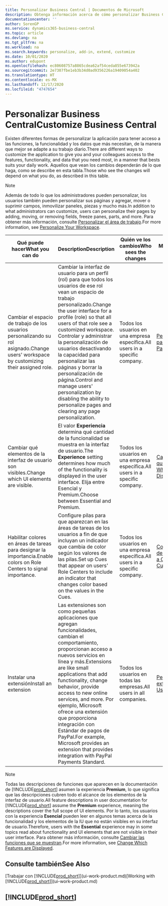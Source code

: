 ```yaml
---
title: Personalizar Business Central | Documentos de Microsoft
description: Obtenga información acerca de cómo personalizar Business Central y agregar funcionalidades.
documentationcenter: ''
author: SorenGP
ms.service: dynamics365-business-central
ms.topic: article
ms.devlang: na
ms.tgt_pltfrm: na
ms.workload: na
ms.search.keywords: personalize, add-in, extend, customize
ms.date: 10/01/2020
ms.author: edupont
ms.openlocfilehash: ec80608757a8865cdea62af54ceda855e673942a
ms.sourcegitcommit: 2e7307fbe1eb3b34d0ad9356226a19409054a402
ms.translationtype: HT
ms.contentlocale: es-MX
ms.lasthandoff: 12/17/2020
ms.locfileid: "4747654"
---
```

# <a name="customize-business-central"></a><span data-ttu-id="d382d-103">Personalizar Business Central</span><span class="sxs-lookup"><span data-stu-id="d382d-103">Customize Business Central</span></span>
<span data-ttu-id="d382d-104">Existen diferentes formas de personalizar la aplicación para tener acceso a las funciones, la funcionalidad y los datos que más necesitan, de la manera que mejor se adapte a su trabajo diario.</span><span class="sxs-lookup"><span data-stu-id="d382d-104">There are different ways to customize the application to give you and your colleagues access to the features, functionality, and data that you need most, in a manner that bests suits your daily work.</span></span> <span data-ttu-id="d382d-105">Aquellos que vean los cambios dependerán de lo que haga, como se describe en esta tabla.</span><span class="sxs-lookup"><span data-stu-id="d382d-105">Those who see the changes will depend on what you do, as described in this table.</span></span>

> [!NOTE]
> <span data-ttu-id="d382d-106">Además de todo lo que los administradores pueden personalizar, los usuarios también pueden personalizar sus páginas y agregar, mover o suprimir campos, inmovilizar paneles, piezas y mucho más.</span><span class="sxs-lookup"><span data-stu-id="d382d-106">In addition to what administrators can customize, users can personalize their pages by adding, moving, or removing fields, freeze panes, parts, and more.</span></span> <span data-ttu-id="d382d-107">Para obtener más información, consulte [Personalizar el área de trabajo](ui-personalization-user.md).</span><span class="sxs-lookup"><span data-stu-id="d382d-107">For more information, see [Personalize Your Workspace](ui-personalization-user.md).</span></span>

| <span data-ttu-id="d382d-108">Qué puede hacer</span><span class="sxs-lookup"><span data-stu-id="d382d-108">What you can do</span></span>    |  <span data-ttu-id="d382d-109">Description</span><span class="sxs-lookup"><span data-stu-id="d382d-109">Description</span></span>  |  <span data-ttu-id="d382d-110">Quién ve los cambios</span><span class="sxs-lookup"><span data-stu-id="d382d-110">Who sees the changes</span></span>  |  <span data-ttu-id="d382d-111">Más información</span><span class="sxs-lookup"><span data-stu-id="d382d-111">More information</span></span>  |
|-----|---------------|---------|-------|
|<span data-ttu-id="d382d-112">Cambiar el espacio de trabajo de los usuarios personalizando su rol asignado.</span><span class="sxs-lookup"><span data-stu-id="d382d-112">Change users' workspace by customizing their assigned role.</span></span>|<span data-ttu-id="d382d-113">Cambiar la interfaz de usuario para un perfil (rol) para que todos los usuarios de ese rol vean un espacio de trabajo personalizado.</span><span class="sxs-lookup"><span data-stu-id="d382d-113">Change the user interface for a profile (role) so that all users of that role see a customized workspace.</span></span> <span data-ttu-id="d382d-114">Controlar y administrar la personalización de usuarios desactivando la capacidad para personalizar las páginas y borrar la personalización de página.</span><span class="sxs-lookup"><span data-stu-id="d382d-114">Control and manage users' personalization by disabling the ability to personalize pages and clearing any page personalization.</span></span>|<span data-ttu-id="d382d-115">Todos los usuarios en una empresa específica.</span><span class="sxs-lookup"><span data-stu-id="d382d-115">All users in a specific company.</span></span>|[<span data-ttu-id="d382d-116">Personalizar páginas para perfiles</span><span class="sxs-lookup"><span data-stu-id="d382d-116">Customize Pages for Profiles</span></span>](ui-personalization-manage.md)|
|<span data-ttu-id="d382d-117">Cambiar qué elementos de la interfaz de usuario son visibles.</span><span class="sxs-lookup"><span data-stu-id="d382d-117">Change which UI elements are visible.</span></span>|<span data-ttu-id="d382d-118">El valor **Experiencia** determina qué cantidad de la funcionalidad se muestra en la interfaz de usuario.</span><span class="sxs-lookup"><span data-stu-id="d382d-118">The **Experience** setting determines how much of the functionality is displayed in the user interface.</span></span> <span data-ttu-id="d382d-119">Elija entre Esencial y Premium.</span><span class="sxs-lookup"><span data-stu-id="d382d-119">Choose between Essential and Premium.</span></span>|<span data-ttu-id="d382d-120">Todos los usuarios en una empresa específica.</span><span class="sxs-lookup"><span data-stu-id="d382d-120">All users in a specific company.</span></span>|[<span data-ttu-id="d382d-121">Cambiar las funciones que se muestran</span><span class="sxs-lookup"><span data-stu-id="d382d-121">Change Which Features are Displayed</span></span>](ui-experiences.md)|
|<span data-ttu-id="d382d-122">Habilitar colores en áreas de tareas para designar la importancia.</span><span class="sxs-lookup"><span data-stu-id="d382d-122">Enable colors on Role Centers to signal importance.</span></span>|<span data-ttu-id="d382d-123">Configure pilas para que aparezcan en las áreas de tareas de los usuarios a fin de que incluyan un indicador que cambia de color según los valores de las pilas.</span><span class="sxs-lookup"><span data-stu-id="d382d-123">Set up Cues that appear on users' Role Centers to include an indicator that changes color based on the values in the Cues.</span></span>|<span data-ttu-id="d382d-124">Todos los usuarios en una empresa específica.</span><span class="sxs-lookup"><span data-stu-id="d382d-124">All users in a specific company.</span></span>|[<span data-ttu-id="d382d-125">Configurar un indicador de color en pilas</span><span class="sxs-lookup"><span data-stu-id="d382d-125">Set Up a Colored Indicator on Cues</span></span>](admin-how-set-up-colored-indicator-on-cues.md)|
|<span data-ttu-id="d382d-126">Instalar una extensión</span><span class="sxs-lookup"><span data-stu-id="d382d-126">Install an extension</span></span>|<span data-ttu-id="d382d-127">Las extensiones son como pequeñas aplicaciones que agregan funcionalidades, cambian el comportamiento, proporcionan acceso a nuevos servicios en línea y más.</span><span class="sxs-lookup"><span data-stu-id="d382d-127">Extensions are like small applications that add functionality, change behavior, provide access to new online services, and more.</span></span> <span data-ttu-id="d382d-128">Por ejemplo, Microsoft ofrece una extensión que proporciona integración con Estándar de pagos de PayPal.</span><span class="sxs-lookup"><span data-stu-id="d382d-128">For example, Microsoft provides an extension that provides integration with PayPal Payments Standard.</span></span>|<span data-ttu-id="d382d-129">Todos los usuarios en todas las empresas.</span><span class="sxs-lookup"><span data-stu-id="d382d-129">All users in all companies.</span></span>|[<span data-ttu-id="d382d-130">Personalizar con extensiones</span><span class="sxs-lookup"><span data-stu-id="d382d-130">Customizing Using Extensions</span></span>](ui-extensions.md)|
> [!NOTE]
> <span data-ttu-id="d382d-131">Todas las descripciones de funciones que aparecen en la documentación de [!INCLUDE[prod_short](includes/prod_short.md)] asumen la experiencia **Premium**, lo que significa que las descripciones cubren todo el alcance de los elementos de la interfaz de usuario.</span><span class="sxs-lookup"><span data-stu-id="d382d-131">All feature descriptions in user documentation for [!INCLUDE[prod_short](includes/prod_short.md)] assume the **Premium** experience, meaning the descriptions cover the full scope of UI elements.</span></span> <span data-ttu-id="d382d-132">Por lo tanto, los usuarios con la experiencia **Esencial** pueden leer en algunos temas acerca de la funcionalidad y los elementos de la IU que no están visibles en su interfaz de usuario.</span><span class="sxs-lookup"><span data-stu-id="d382d-132">Therefore, users with the **Essential** experience may in some topics read about functionality and UI elements that are not visible in their user interface.</span></span> <span data-ttu-id="d382d-133">Para obtener más información, consulte [Cambiar las funciones que se muestran](ui-experiences.md).</span><span class="sxs-lookup"><span data-stu-id="d382d-133">For more information, see [Change Which Features are Displayed](ui-experiences.md).</span></span>

## <a name="see-also"></a><span data-ttu-id="d382d-134">Consulte también</span><span class="sxs-lookup"><span data-stu-id="d382d-134">See Also</span></span>
<span data-ttu-id="d382d-135">[Trabajar con [!INCLUDE[prod_short](includes/prod_short.md)]](ui-work-product.md)</span><span class="sxs-lookup"><span data-stu-id="d382d-135">[Working with [!INCLUDE[prod_short](includes/prod_short.md)]](ui-work-product.md)</span></span>  

## [!INCLUDE[prod_short](includes/free_trial_md.md)]  
